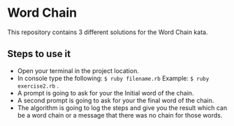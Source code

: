 # Word Chain

This repository contains 3 different solutions for the Word Chain kata.

## Steps to use it

- Open your terminal in the project location.
- In console type the following: `$ ruby filename.rb` Example: `$ ruby exercise2.rb` .
- A prompt is going to ask for your the Initial word of the chain.
- A second prompt is going to ask for your the final word of the chain.
- The algorithm is going to log the steps and give you the result which can be a word chain or a message that there was no chain for those words.